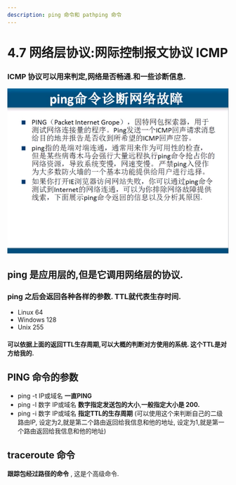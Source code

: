 ```yaml
---
description: ping 命令和 pathping 命令
---
```


# 4.7  网络层协议:网际控制报文协议   ICMP

### ICMP 协议可以用来判定,网络是否畅通.和一些诊断信息.

![](.gitbook/assets/ping-mu-kuai-zhao-20190422-13.53.07.png)



## ping 是应用层的,但是它调用网络层的协议.

### ping 之后会返回各种各样的参数.  TTL就代表生存时间.

* Linux  64
* Windows 128
* Unix    255

#### 可以依据上面的返回TTL生存周期,可以大概的判断对方使用的系统. 这个TTL是对方给我的.



## PING 命令的参数

* ping -t    IP或域名                **一直PING**
* ping -l 数字  IP或域名          **数字指定发送包的大小**,**一般指定大小是 200.**
* ping -i 数字  IP或域名        **指定TTL的生存周期** \(可以使用这个来判断自己的二级路由IP, 设定为2,就是第二个路由返回给我信息和他的地址, 设定为1,就是第一个路由返回给我信息和他的地址\)



## traceroute 命令

**跟踪包经过路径的命令**  , 这是个高级命令.





